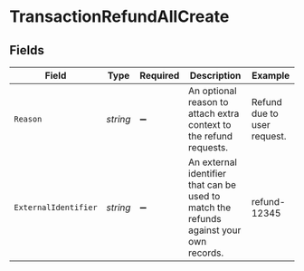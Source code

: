 # TransactionRefundAllCreate


## Fields

| Field                                                                                  | Type                                                                                   | Required                                                                               | Description                                                                            | Example                                                                                |
| -------------------------------------------------------------------------------------- | -------------------------------------------------------------------------------------- | -------------------------------------------------------------------------------------- | -------------------------------------------------------------------------------------- | -------------------------------------------------------------------------------------- |
| `Reason`                                                                               | *string*                                                                               | :heavy_minus_sign:                                                                     | An optional reason to attach extra context to the refund requests.                     | Refund due to user request.                                                            |
| `ExternalIdentifier`                                                                   | *string*                                                                               | :heavy_minus_sign:                                                                     | An external identifier that can be used to match the refunds against your own records. | refund-12345                                                                           |